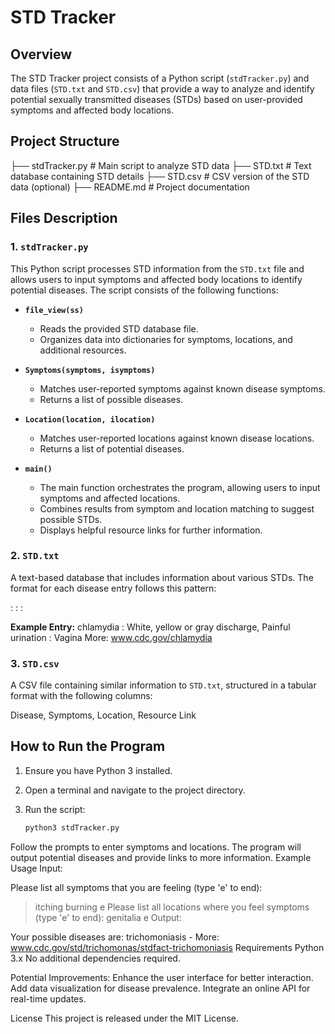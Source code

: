# STD Tracker

## Overview
The STD Tracker project consists of a Python script (`stdTracker.py`) and data files (`STD.txt` and `STD.csv`) that provide a way to analyze and identify potential sexually transmitted diseases (STDs) based on user-provided symptoms and affected body locations.

## Project Structure
├── stdTracker.py # Main script to analyze STD data ├── STD.txt # Text database containing STD details ├── STD.csv # CSV version of the STD data (optional) ├── README.md # Project documentation

## Files Description

### 1. `stdTracker.py`
This Python script processes STD information from the `STD.txt` file and allows users to input symptoms and affected body locations to identify potential diseases. The script consists of the following functions:

- **`file_view(ss)`**  
  - Reads the provided STD database file.
  - Organizes data into dictionaries for symptoms, locations, and additional resources.

- **`Symptoms(symptoms, isymptoms)`**  
  - Matches user-reported symptoms against known disease symptoms.
  - Returns a list of possible diseases.

- **`Location(location, ilocation)`**  
  - Matches user-reported locations against known disease locations.
  - Returns a list of potential diseases.

- **`main()`**  
  - The main function orchestrates the program, allowing users to input symptoms and affected locations.
  - Combines results from symptom and location matching to suggest possible STDs.
  - Displays helpful resource links for further information.

### 2. `STD.txt`
A text-based database that includes information about various STDs. The format for each disease entry follows this pattern:

<Disease Name> : <Symptoms> : <Affected Locations> : <Resource Link>

**Example Entry:**
chlamydia : White, yellow or gray discharge, Painful urination : Vagina More: www.cdc.gov/chlamydia


### 3. `STD.csv`
A CSV file containing similar information to `STD.txt`, structured in a tabular format with the following columns:

Disease, Symptoms, Location, Resource Link

## How to Run the Program

1. Ensure you have Python 3 installed.
2. Open a terminal and navigate to the project directory.
3. Run the script:

   ```bash
   python3 stdTracker.py
Follow the prompts to enter symptoms and locations.
The program will output potential diseases and provide links to more information.
Example Usage
Input:


Please list all symptoms that you are feeling (type 'e' to end): 
> itching
> burning
> e
Please list all locations where you feel symptoms (type 'e' to end): 
> genitalia
> e
Output:

Your possible diseases are:
trichomoniasis - More: www.cdc.gov/std/trichomonas/stdfact-trichomoniasis
Requirements
Python 3.x
No additional dependencies required.

Potential Improvements:
Enhance the user interface for better interaction.
Add data visualization for disease prevalence.
Integrate an online API for real-time updates.


License
This project is released under the MIT License.
